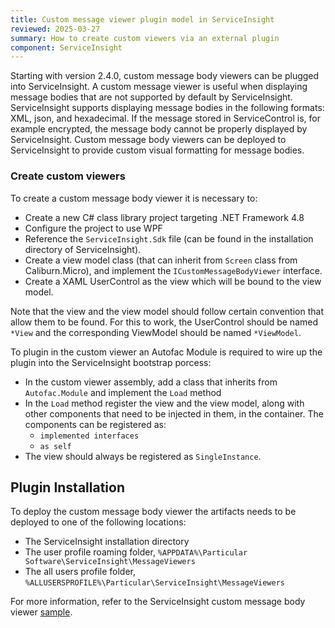 ```yaml
---
title: Custom message viewer plugin model in ServiceInsight
reviewed: 2025-03-27
summary: How to create custom viewers via an external plugin
component: ServiceInsight
---
```


Starting with version 2.4.0, custom message body viewers can be plugged into ServiceInsight. A custom message viewer is useful when displaying message bodies that are not supported by default by ServiceInsight. ServiceInsight supports displaying message bodies in the following formats: XML, json, and hexadecimal. If the message stored in ServiceControl is, for example encrypted, the message body cannot be properly displayed by ServiceInsight. Custom message body viewers can be deployed to ServiceInsight to provide custom visual formatting for message bodies.

### Create custom viewers

To create a custom message body viewer it is necessary to:

- Create a new C# class library project targeting .NET Framework 4.8
- Configure the project to use WPF
- Reference the `ServiceInsight.Sdk` file (can be found in the installation directory of ServiceInsight).
- Create a view model class (that can inherit from `Screen` class from Caliburn.Micro), and implement the `ICustomMessageBodyViewer` interface.
- Create a XAML UserControl as the view which will be bound to the view model.

Note that the view and the view model should follow certain convention that allow them to be found. For this to work, the UserControl should be named `*View` and the corresponding ViewModel should be named `*ViewModel`.

To plugin in the custom viewer an Autofac Module is required to wire up the plugin into the ServiceInsight bootstrap porcess:

- In the custom viewer assembly, add a class that inherits from `Autofac.Module` and implement the `Load` method
- In the `Load` method register the view and the view model, along with other components that need to be injected in them, in the container. The components can be registered as:
  - `implemented interfaces`
  - `as self`
- The view should always be registered as `SingleInstance`.

## Plugin Installation

To deploy the custom message body viewer the artifacts needs to be deployed to one of the following locations:

- The ServiceInsight installation directory
- The user profile roaming folder, `%APPDATA%\Particular Software\ServiceInsight\MessageViewers`
- The all users profile folder, `%ALLUSERSPROFILE%\Particular\ServiceInsight\MessageViewers`

For more information, refer to the ServiceInsight custom message body viewer [sample](/samples/serviceinsight/messageviewer).
